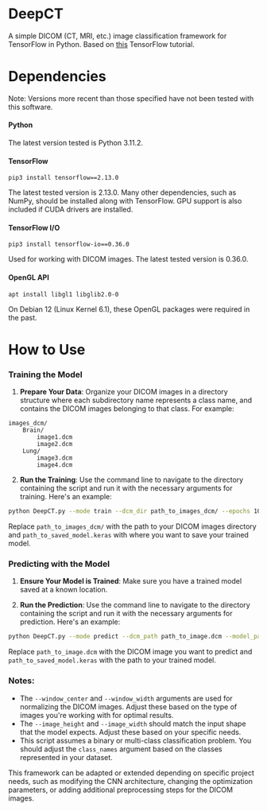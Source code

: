 # DeepCT
A simple DICOM (CT, MRI, etc.) image classification framework for TensorFlow in Python. Based on [this](https://www.tensorflow.org/tutorials/images/classification) TensorFlow tutorial.

# Dependencies
Note: Versions more recent than those specified have not been tested with this software.

#### Python
The latest version tested is Python 3.11.2.

#### TensorFlow
```pip3 install tensorflow==2.13.0```

The latest tested version is 2.13.0. Many other dependencies, such as NumPy, should be installed along with TensorFlow. GPU support is also included if CUDA drivers are installed.

#### TensorFlow I/O
```pip3 install tensorflow-io==0.36.0```

Used for working with DICOM images. The latest tested version is 0.36.0.

#### OpenGL API
```apt install libgl1 libglib2.0-0```

On Debian 12 (Linux Kernel 6.1), these OpenGL packages were required in the past.

# How to Use

### Training the Model

1. **Prepare Your Data**: Organize your DICOM images in a directory structure where each subdirectory name represents a class name, and contains the DICOM images belonging to that class. For example:

```
images_dcm/
    Brain/
        image1.dcm
        image2.dcm
    Lung/
        image3.dcm
        image4.dcm
```

2. **Run the Training**: Use the command line to navigate to the directory containing the script and run it with the necessary arguments for training. Here's an example:

```bash
python DeepCT.py --mode train --dcm_dir path_to_images_dcm/ --epochs 10 --batch_size 32 --class_names Brain Lung --model_path path_to_saved_model.keras --window_center 50 --window_width 350 --image_height 512 --image_width 512
```

Replace `path_to_images_dcm/` with the path to your DICOM images directory and `path_to_saved_model.keras` with where you want to save your trained model.

### Predicting with the Model

1. **Ensure Your Model is Trained**: Make sure you have a trained model saved at a known location.

2. **Run the Prediction**: Use the command line to navigate to the directory containing the script and run it with the necessary arguments for prediction. Here's an example:

```bash
python DeepCT.py --mode predict --dcm_path path_to_image.dcm --model_path path_to_saved_model.keras --class_names Brain Lung --window_center 50 --window_width 350 --image_height 512 --image_width 512
```

Replace `path_to_image.dcm` with the DICOM image you want to predict and `path_to_saved_model.keras` with the path to your trained model.

### Notes:

- The `--window_center` and `--window_width` arguments are used for normalizing the DICOM images. Adjust these based on the type of images you're working with for optimal results.
- The `--image_height` and `--image_width` should match the input shape that the model expects. Adjust these based on your specific needs.
- This script assumes a binary or multi-class classification problem. You should adjust the `class_names` argument based on the classes represented in your dataset.

This framework can be adapted or extended depending on specific project needs, such as modifying the CNN architecture, changing the optimization parameters, or adding additional preprocessing steps for the DICOM images.
